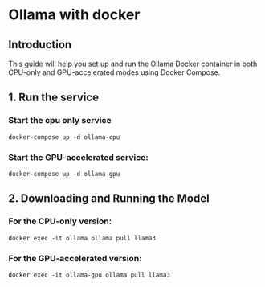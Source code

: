 # Ollama with docker

## Introduction
This guide will help you set up and run the Ollama Docker container in both CPU-only and GPU-accelerated modes using Docker Compose.

## 1. Run the service
### Start the cpu only service
```
docker-compose up -d ollama-cpu
```
### Start the GPU-accelerated service:
```
docker-compose up -d ollama-gpu
```

## 2. Downloading and Running the Model
### For the CPU-only version:
```
docker exec -it ollama ollama pull llama3
```
### For the GPU-accelerated version:
```
docker exec -it ollama-gpu ollama pull llama3
```
